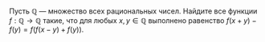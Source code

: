 Пусть $\mathbb{Q}$ — множество всех рациональных чисел. Найдите все функции $f:\mathbb{Q}\rightarrow \mathbb{Q}$ такие, что для любых $x, y\in\mathbb{Q}$ выполнено равенство $f(x+y)-f(y)=f(f(x-y)+f(y)).$